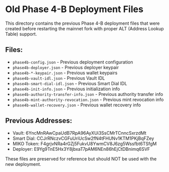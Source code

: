 # Old Phase 4-B Deployment Files

This directory contains the previous Phase 4-B deployment files that were created before restarting the mainnet fork with proper ALT (Address Lookup Table) support.

## Files:
- `phase4b-config.json` - Previous deployment configuration
- `phase4b-deployer.json` - Previous deployer keypair
- `phase4b-*-keypair.json` - Previous wallet keypairs
- `phase4b-vault-idl.json` - Previous Vault IDL
- `phase4b-smart-dial-idl.json` - Previous Smart Dial IDL
- `phase4b-init-info.json` - Previous initialization info
- `phase4b-authority-transfer-info.json` - Previous authority transfer info
- `phase4b-mint-authority-revocation.json` - Previous mint revocation info
- `phase4b-wallet-recovery.json` - Previous wallet recovery info

## Previous Addresses:
- Vault: 6YncMnRAwCpaUdB7RpA96AyXUi3SsCMrTCnncSxrzdMt
- Smart Dial: CCJrRNczvCGFuUriUcSw2fN4tFHUNv1KTM1PKjBqFZey
- MIKO Token: F4grjvNRa4rGZj5FukvU8YwmCV8J6zg5Wssfbt6TSfgM
- Deployer: E9Yg9TnE5Hx3Y8jbxaT7pAM6NEn86hEjCtDBnimq6SVF

These files are preserved for reference but should NOT be used with the new deployment.